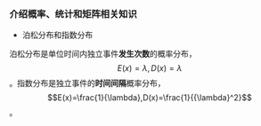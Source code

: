 ### 介绍概率、统计和矩阵相关知识
- 泊松分布和指数分布

泊松分布是单位时间内独立事件**发生次数**的概率分布，$$E(x)=\lambda,D(x)=\lambda$$。指数分布是独立事件的**时间间隔**概率分布，$$E(x)=\frac{1}{\lambda},D(x)=\frac{1}{{\lambda}^2}$$。

